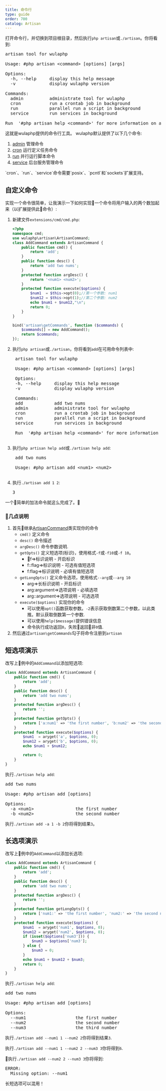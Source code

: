 ```yaml
---
title: 命令行
type: guide
order: 700
catalog: Artisan
---
```


打开命令行，并切换到项目根目录，然后执行`php artisan`或`./artisan`。你将看到:

<pre>
artisan tool for wulaphp

Usage: #php artisan &lt;command&gt; [options] [args]

Options:
  -h, --help     display this help message
  -v             display wulaphp version

Commands:
  admin          administrate tool for wulaphp
  cron           run a crontab job in background
  run            parallel run a script in background
  service        run services in background

Run  '#php artisan help &lt;command&gt;' for more information on a command.
</pre>

这就是wulaphp提供的命令行工具。 wulaphp默认提供了以下几个命令:

1. [admin](admin.html) 管理命令
2. [cron](cron.html) 运行定义任务命令
3. [run](run.html) 并行运行脚本命令
4. [service](service.html) 后台服务管理命令

<p class="tip">
 `cron`、`run`、`service`命令需要`posix`、`pcntl`和`sockets`扩展支持。
</p>

## 自定义命令

实现一个命令很简单，让我演示一下如何实现一个命令将用户输入的两个数加起来（以扩展提供此命令）:

1. 新建文件`extensions/cmd/cmd.php`:
    ```php
    <?php
    namespace cmd;
    use wulaphp\artisan\ArtisanCommand;
    class AddCommand extends ArtisanCommand {
        public function cmd() {
            return 'add';
        }
        public function desc() {
            return 'add two nums';
        }
        protected function argDesc() {
            return '<num1> <num2>';
        }
        protected function execute($options) {
            $num1  = $this->opt(0);//第一个参数: num1
            $num12 = $this->opt(1);//第二个参数: num2
            echo $num1 + $num12,"\n";
            return 0;
        }
    }

    bind('artisan\getCommands', function ($commands) {
        $commands[] = new AddCommand();
        return $commands;
    });
    ```
2. 执行`php artisan`或`./artisan`，你将看到`add`在可用命令列表中:
    <pre>
    artisan tool for wulaphp

    Usage: #php artisan &lt;command&gt; [options] [args]

    Options:
    -h, --help     display this help message
    -v             display wulaphp version

    Commands:
    add            add two nums
    admin          administrate tool for wulaphp
    cron           run a crontab job in background
    run            parallel run a script in background
    service        run services in background

    Run  '#php artisan help &lt;command&gt;' for more information on a command.
    </pre>
3. 执行`php artisan help add`或`./artisan help add`:
    <pre>
    add two nums

    Usage: #php artisan add &lt;num1&gt; &lt;num2&gt;
    </pre>
4. 执行`./artisan add 1 2`:
    <pre>3</pre>

一个简单的加法命令就这么完成了。

### 几点说明

1. 首先继承[ArtisanCommand](https://github.com/ninggf/wulaphp/blob/v2.0/wulaphp/artisan/ArtisanCommand.php)类实现你的命令
    * `cmd()` 定义命令
    * `desc()` 命令描述
    * `argDesc()` 命令参数说明.
    * `getOpts()` 定义短选项(标识)，使用格式`-f`或`-f10`或`-f 10`。
        * f=>标识说明 - 开启标识
        * f::flag=>标识说明 - 可选有值短选项
        * f:flag=>标识说明 - 必填有值短选项
    * `getLongOpts()` 定义命令选项，使用格式`--arg`或`--arg 10`
        * arg=>长标识说明 - 开启标识
        * arg:argument=>选项说明 - 必填选项
        * arg::argument=>选项说明 - 可选选项
    * `execute($options)` 实现你的命令
        * 可以使用`opt()`函数获取参数。`-2`表示获取倒数第二个参数，以此类推。默认获取倒数第一个参数.
        * 可以使用`help($message)`提供错误信息
        * 命令执行成功返回`0`，失败返回非`0`值.
2. 然后通过`artisan\getCommands`勾子将命令注册到`artisan`

## 短选项演示

改写上例中的`AddCommand`以添加短选项:

```php
class AddCommand extends ArtisanCommand {
    public function cmd() {
        return 'add';
    }
    public function desc() {
        return 'add two nums';
    }
    protected function argDesc() {
        return '';
    }
    protected function getOpts() {
        return ['a:num1' => 'the first number', 'b:num2' => 'the second number'];
    }
    protected function execute($options) {
        $num1  = aryget('a', $options, 0);
        $num12 = aryget('b', $options, 0);
        echo $num1 + $num12;

        return 0;
    }
}
```

执行`./artisan help add`:
<pre>
add two nums

Usage: #php artisan add [options]

Options:
  -a &lt;num1&gt;                the first number
  -b &lt;num2&gt;                the second number
</pre>

执行`./artisan add -a 1 -b 2`你将得到结果`3`。

## 长选项演示

改写上例中的`AddCommand`以添加长选项:

```php
class AddCommand extends ArtisanCommand {
    public function cmd() {
        return 'add';
    }
    public function desc() {
        return 'add two nums';
    }
    protected function argDesc() {
        return '';
    }
    protected function getLongOpts() {
        return ['num1:' => 'the first number', 'num2:' => 'the second number', 'num3::' => 'the third number'];
    }
    protected function execute($options) {
        $num1  = aryget('num1', $options, 0);
        $num12 = aryget('num2', $options, 0);
        if (isset($options['num3'])) {
            $num3 = $options['num3'];
        } else {
            $num3 = 0;
        }
        echo $num1 + $num12 + $num3;
        return 0;
    }
}
```

执行`./artisan help add`:
<pre>
add two nums

Usage: #php artisan add [options]

Options:
  --num1                   the first number
  --num2                   the second number
  --num3                   the third number
</pre>

执行`./artisan add --num1 1 --num2 2`你将得到结果`3`.

执行`./artisan add --num1 1 --num2 2 --num3 3`你将得到`6`.

执行`./artisan add --num2 2 --num3 3`你将得到:

<pre>
ERROR:
  Missing option: --num1
</pre>

<p class="tip">
长短选项可以混用！
</p>